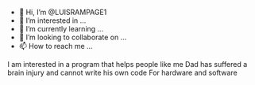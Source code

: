 - 👋 Hi, I’m @LUISRAMPAGE1
- 👀 I’m interested in ...
- 🌱 I’m currently learning ...
- 💞️ I’m looking to collaborate on ...
- 📫 How to reach me ...

<!---
LUISRAMPAGE1/LUISRAMPAGE1 is a ✨ special ✨ repository because its `README.md` (this file) appears on your GitHub profile.
You can click the Preview link to take a look at your changes.
---> I am interested in a program that helps people like me Dad has suffered a brain injury and cannot write his own code For hardware and software
